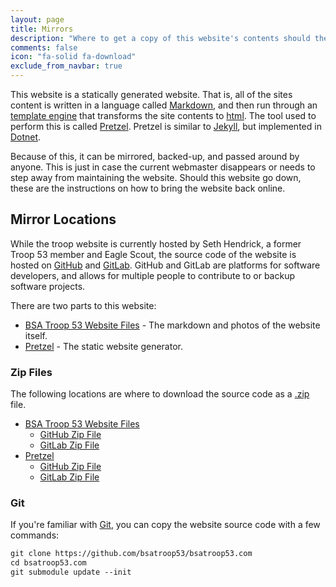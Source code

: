 ```yaml
---
layout: page
title: Mirrors
description: "Where to get a copy of this website's contents should the website go down."
comments: false
icon: "fa-solid fa-download"
exclude_from_navbar: true
---
```


This website is a statically generated website.  That is, all of the sites content is written in a language called [Markdown](https://en.wikipedia.org/wiki/Markdown), and then run through an [template engine](https://learn.microsoft.com/en-us/aspnet/core/mvc/views/razor?view=aspnetcore-8.0) that transforms the site contents to [html](https://en.wikipedia.org/wiki/HTML).  The tool used to perform this is called [Pretzel](https://github.com/xforever1313/pretzel).  Pretzel is similar to [Jekyll](https://jekyllrb.com/docs/installation/), but implemented in [Dotnet](https://en.wikipedia.org/wiki/.NET).

Because of this, it can be mirrored, backed-up, and passed around by anyone.  This is just in case the current webmaster disappears or needs to step away from maintaining the website.  Should this website go down, these are the instructions on how to bring the website back online.

## Mirror Locations

While the troop website is currently hosted by Seth Hendrick, a former Troop 53 member and Eagle Scout, the source code of the website is hosted on [GitHub](https://en.wikipedia.org/wiki/GitHub) and [GitLab](https://en.wikipedia.org/wiki/GitLab).  GitHub and GitLab are platforms for software developers, and allows for multiple people to contribute to or backup software projects.

There are two parts to this website:

* [BSA Troop 53 Website Files](@Model.Site.Config["github"]) - The markdown and photos of the website itself.
* [Pretzel](https://github.com/xforever1313/pretzel) - The static website generator.

### Zip Files

The following locations are where to download the source code as a [.zip](https://en.wikipedia.org/wiki/ZIP_(file_format)) file.

* [BSA Troop 53 Website Files](@Model.Site.Config["github"])
  * [GitHub Zip File](https://github.com/bsatroop53/bsatroop53.com/archive/refs/heads/main.zip)
  * [GitLab Zip File](https://gitlab.com/xforever1313/bsatroop53-com/-/archive/main/bsatroop53-com-main.zip)
* [Pretzel](https://github.com/xforever1313/pretzel)
  * [GitHub Zip File](https://github.com/xforever1313/pretzel/archive/refs/heads/master.zip)
  * [GitLab Zip File](https://gitlab.com/xforever1313/pretzel/-/archive/master/pretzel-master.zip)

### Git

If you're familiar with [Git](https://en.wikipedia.org/wiki/Git), you can copy the website source code with a few commands:

```txt
git clone https://github.com/bsatroop53/bsatroop53.com
cd bsatroop53.com
git submodule update --init
```
